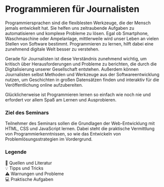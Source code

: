 # Programmieren für Journalisten

Programmiersprachen sind die flexiblesten Werkzeuge, die der Mensch jemals entwickelt hat. Sie helfen uns zeitraubende Aufgaben zu automatisieren und komplexe Probleme zu lösen. Egal ob Smartphone, Waschmaschine oder Ampelanlage, mittlerweile wird unser Leben an vielen Stellen von Software bestimmt. Programmieren zu lernen, hilft dabei eine zunehmend digitale Welt besser zu verstehen.

Gerade für Journalisten ist diese Verständnis zunehmend wichtig, um kritisch über Herausforderungen und Probleme zu berichten, die durch die Digitalisierung unserer Gesellschaft entstehen. Außerdem können Journalisten selbst Methoden und Werkzeuge aus der Softwareentwicklung nutzen, um Geschichten in großen Datensätzen finden und interaktiv für die Veröffentlichung online aufzubereiten.

Glücklicherweise ist Programmieren lernen so einfach wie noch nie und erfordert vor allem Spaß am Lernen und Ausprobieren.

### Ziel des Seminars

Teilnehmer des Seminars sollen die Grundlagen der Web-Entwicklung mit HTML, CSS und JavaScript lernen. Dabei steht die praktische Vermittlung von Programmierkenntnissen, so wie das Entwickeln von Problemlösungsstrategien im Vordergrund.

### Legende

📖 Quellen und Literatur  
💡 Tipps und Tricks  
⚠️ Warnungen und Probleme  
💻 Praktische Aufgaben
